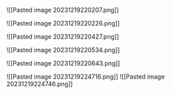 ![[Pasted image 20231219220207.png]]

![[Pasted image 20231219220226.png]]

![[Pasted image 20231219220427.png]]

![[Pasted image 20231219220534.png]]

![[Pasted image 20231219220643.png]]

![[Pasted image 20231219224716.png]]
![[Pasted image 20231219224746.png]]

